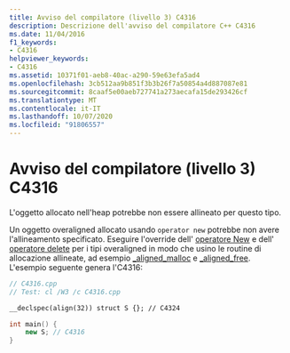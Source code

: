 ```yaml
---
title: Avviso del compilatore (livello 3) C4316
description: Descrizione dell'avviso del compilatore C++ C4316
ms.date: 11/04/2016
f1_keywords:
- C4316
helpviewer_keywords:
- C4316
ms.assetid: 10371f01-aeb8-40ac-a290-59e63efa5ad4
ms.openlocfilehash: 3cb512aa9b851f3b3b26f7a50854a4d887087e81
ms.sourcegitcommit: 8caaf5e00aeb727741a273aecafa15de293426cf
ms.translationtype: MT
ms.contentlocale: it-IT
ms.lasthandoff: 10/07/2020
ms.locfileid: "91806557"
---
```

# <a name="compiler-warning-level-3-c4316"></a>Avviso del compilatore (livello 3) C4316

L'oggetto allocato nell'heap potrebbe non essere allineato per questo tipo.

Un oggetto overaligned allocato usando `operator new` potrebbe non avere l'allineamento specificato. Eseguire l'override dell' [operatore New](../../c-runtime-library/new-operator-crt.md) e dell' [operatore delete](../../c-runtime-library/delete-operator-crt.md) per i tipi overaligned in modo che usino le routine di allocazione allineate, ad esempio [_aligned_malloc](../../c-runtime-library/reference/aligned-malloc.md) e [_aligned_free](../../c-runtime-library/reference/aligned-free.md). L'esempio seguente genera l'C4316:

```cpp
// C4316.cpp
// Test: cl /W3 /c C4316.cpp

__declspec(align(32)) struct S {}; // C4324

int main() {
    new S; // C4316
}
```
